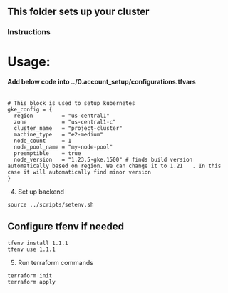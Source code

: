 ## This folder sets up your cluster

### Instructions

# Usage: 
#### Add below code into ../0.account_setup/configurations.tfvars  
```

# This block is used to setup kubernetes
gke_config = {
  region         = "us-central1"
  zone           = "us-central1-c"
  cluster_name   = "project-cluster"
  machine_type   = "e2-medium"
  node_count     = 1
  node_pool_name = "my-node-pool"
  preemptible    = true
  node_version   = "1.23.5-gke.1500" # finds build version automatically based on region. We can change it to 1.21   . In this case it will automatically find minor version
}
```

4. Set up backend
```
source ../scripts/setenv.sh
```

## Configure tfenv if needed
```
tfenv install 1.1.1
tfenv use 1.1.1
```


5. Run terraform commands
```
terraform init
terraform apply
```